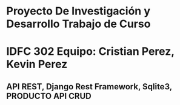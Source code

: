 # Proyecto De Investigación y Desarrollo Trabajo de Curso
# IDFC 302 Equipo: Cristian Perez, Kevin Perez
## API REST, Django Rest Framework, Sqlite3, PRODUCTO API CRUD
